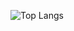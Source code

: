  ![Top Langs](https://github-readme-stats-five-plum.vercel.app/api/top-langs/?username=naveenpiedy&hide=javascript,css,scss,html&theme=tokyonight)
